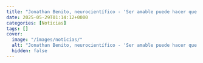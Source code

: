 ```yaml
---
title: "Jonathan Benito, neurocientífico - 'Ser amable puede hacer que vivas más años, que tengas menos enfermedades y que seas más feliz'"
date: 2025-05-29T01:14:12+0000
categories: [Noticias]
tags: []
cover:
  image: "/images/noticias/"
  alt: "Jonathan Benito, neurocientífico - 'Ser amable puede hacer que vivas más años, que tengas menos enfermedades y que seas más feliz'"
  hidden: false
---
```



